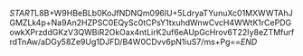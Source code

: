 $START$L8B+W9HBeBLb0KoJfNDNQm096lU+5LdryaTYunuXc01MXWWTAhJGMZLk4p+Na9An2HZPSC0EQySc0tCPsY1txuhdWnwCvcH4WWtK1rCePDGowkXPrzddGKzV3QWBiR2OkOax4ntLirK2uf6eAUpGcHrov6T22Iy8eZTMfurfrdTnAw/aDGy58Ze9Ug1DJFD/B4W0CDvv6pN1iuS7/ms+Pg==$END$